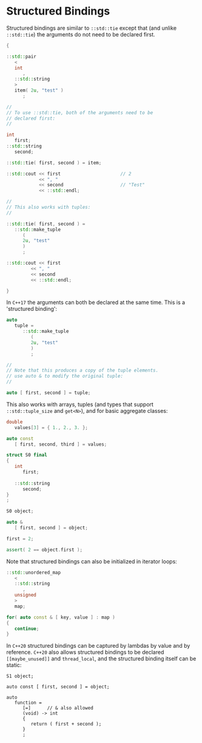 # Structured Bindings

Structured bindings are similar to `::std::tie` except that (and unlike `::std::tie`) the arguments do not need to be declared first.

```c++
{

::std::pair
   <
   int
      ,
   ::std::string
   >
   item( 2u, "test" )
      ;

//
// To use ::std::tie, both of the arguments need to be
// declared first:
//

int
   first;
::std::string
   second;

::std::tie( first, second ) = item;

::std::cout << first                      // 2
            << ", "
            << second                     // "Test"
            << ::std::endl;

//
// This also works with tuples:
//

::std::tie( first, second ) =
   ::std::make_tuple
      (
      2u, "test"
      )
      ;

::std::cout << first
         << ", "
         << second
         << ::std::endl;

}
```

In `C++17` the arguments can both be declared at the same time. This is a 'structured binding':

```c++
auto
   tuple =
      ::std::make_tuple
         (
         2u, "test"
         )
         ;

//
// Note that this produces a copy of the tuple elements.
// use auto & to modify the original tuple:
//

auto [ first, second ] = tuple;
```

This also works with arrays, tuples (and types that support `::std::tuple_size` and `get<N>`), and for basic aggregate classes:

```c++
double
   values[3] = { 1., 2., 3. };

auto const
   [ first, second, third ] = values;
```

```c++
struct S0 final
{
   int
      first;
   
   ::std::string
      second;
}
;

S0 object;

auto &
   [ first, second ] = object;

first = 2;

assert( 2 == object.first );
```

Note that structured bindings can also be initialized in iterator loops:

```c++
::std::unordered_map
   <
   ::std::string
      ,
   unsigned
   >
   map;

for( auto const & [ key, value ] : map )
{
   continue;
}
```

In `C++20` structured bindings can be captured by lambdas by value and by reference. `C++20` also allows structured bindings to be declared `[[maybe_unused]]` and `thread_local`, and the structured binding itself can be static:

```c++20
S1 object;

auto const [ first, second ] = object;

auto
   function =
      [=]      // & also allowed
      (void) -> int
      {
         return ( first + second );
      }
      ;
```

